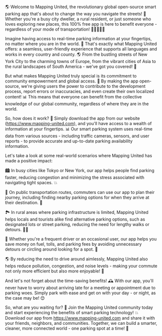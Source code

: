 🌎 Welcome to Mapping United, the revolutionary global open-source smart parking app that's about to change the way you navigate the streets! 🚗 Whether you're a busy city dweller, a rural resident, or just someone who loves exploring new places, this 100% free app is here to benefit everyone - regardless of your mode of transportation! 🚌🚂🚴‍♂️💨

Imagine having access to real-time parking information at your fingertips, no matter where you are in the world. 🌟 That's exactly what Mapping United offers: a seamless, user-friendly experience that supports all languages and works in every country and county. 🌎 From the bustling streets of New York City to the charming towns of Europe, from the vibrant cities of Asia to the rural landscapes of South America - we've got you covered! 🌈

But what makes Mapping United truly special is its commitment to community empowerment and global access. 💪 By making the app open-source, we're giving users the power to contribute to the development process, report errors or inaccuracies, and even create their own localized content! 📊 This means that everyone can benefit from the collective knowledge of our global community, regardless of where they are in the world.

So, how does it work? 🤔 Simply download the app from our website (https://www.mapping-united.com), and you'll have access to a wealth of information at your fingertips. 📊 Our smart parking system uses real-time data from various sources - including traffic cameras, sensors, and user reports - to provide accurate and up-to-date parking availability information.

Let's take a look at some real-world scenarios where Mapping United has made a positive impact:

🏙️ In busy cities like Tokyo or New York, our app helps people find parking faster, reducing congestion and minimizing the stress associated with navigating tight spaces. 💥

🚂 On public transportation routes, commuters can use our app to plan their journey, including finding nearby parking options for when they arrive at their destination. 🚌

🏞️ In rural areas where parking infrastructure is limited, Mapping United helps locals and tourists alike find alternative parking options, such as designated lots or street parking, reducing the need for lengthy walks or detours. 🚶‍♀️

💸 Whether you're a frequent driver or an occasional user, our app helps you save money on fuel, tolls, and parking fees by avoiding unnecessary detours or circling around looking for a spot. 💸

🌎 By reducing the need to drive around aimlessly, Mapping United also helps reduce pollution, congestion, and noise levels - making your commute not only more efficient but also more enjoyable! 🌟

And let's not forget about the time-saving benefits! 🕰️ With our app, you'll never have to worry about arriving late for a meeting or appointment due to parking woes. Simply park with ease and get on with your day - or night, as the case may be! 😊

So, what are you waiting for? 🎉 Join the Mapping United community today and start experiencing the benefits of smart parking technology! 💥 Download our app from https://www.mapping-united.com and share it with your friends, neighbors, and communities. Together, we can build a smarter, cleaner, more connected world - one parking spot at a time! 🌈